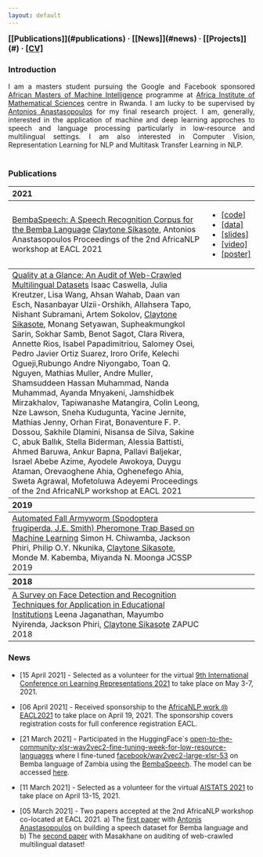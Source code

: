 ```yaml
---
layout: default
---
```


<span style="font-weight: bold; font-size: 16px;">
  [[Publications]](#publications) · [[News]](#news) · [[Projects]](#) · <a href="/assets/pdf/Sikasote_CV.pdf" target="_blank">[CV]</a>
</span>

### Introduction

<div style="text-align: justify"> I am a masters student pursuing the Google and Facebook sponsored <a href="https://www.aimsammi.org">African Masters of Machine Intelligence</a> programme at <a href="https://aims.ac.rw/">Africa Institute of Mathematical Sciences</a> centre in Rwanda. I am lucky to be supervised by <a href="https://cs.gmu.edu/~antonis/author/antonios-anastasopoulos/">Antonios Anastasopoulos</a> for my final research project. I am, generally, interested in the application of machine and deep learning approches to speech and language processing particularly in low-resource and multilingual settings. I am also interested in Computer Vision, Representation Learning for NLP and Multitask Transfer Learning in NLP.</div><br>

### Publications

<table>
  <thead>
    <tr>
      <th style="text-align: left">2021</th>
      <th style="text-align: left"></th>
    </tr>
  </thead>
  <tbody>
    <tr>
      <td>
        <a target="_blank" href="https://arxiv.org/pdf/2102.04889.pdf">BembaSpeech: A Speech Recognition Corpus for the Bemba Language</a>
        <paper>
          <authors><u>Claytone Sikasote</u>, Antonios Anastasopoulos</authors>
          <venue>Proceedings of the 2nd AfricaNLP workshop at EACL 2021</venue>
        </paper>
      </td>
      <td>
        <ul>
          <li><a target="_blank" href="https://github.com/csikasote/BembaASR">[code]</a></li>
          <li><a target="_blank" href="https://github.com/csikasote/BembaSpeech">[data]</a></li>
          <li><a target="_blank" href="https://drive.google.com/file/d/1VcYa_dSNvBbgWPAJ5DKJ48-vQPZ_h4Xc/view?usp=sharing">[slides]</a></li>
          <li><a target="_blank" href="https://youtu.be/KkffAt9-Agc">[video]</a></li>
          <li><a target="_blank" href="https://drive.google.com/file/d/1vaI63pojFDz28p07KNr0DJWKJfzXgwyn/view?usp=sharing">[poster]</a></li>
        </ul>
      </td>
    </tr>
    </tbody>
  <tbody>
    <tr>
      <td>
        <a target="_blank" href="https://arxiv.org/pdf/2103.12028.pdf">Quality at a Glance: An Audit of Web-Crawled Multilingual Datasets</a>
        <paper>
          <authors>Isaac Caswella, Julia Kreutzer, Lisa Wang, Ahsan Wahab, Daan van Esch, Nasanbayar Ulzii-Orshikh, Allahsera Tapo, Nishant Subramani, Artem Sokolov, <u>Claytone Sikasote</u>, Monang Setyawan, Supheakmungkol Sarin, Sokhar Samb, Benot Sagot, Clara Rivera, Annette Rios, Isabel Papadimitriou, Salomey Osei, Pedro Javier Ortiz Suarez, Iroro Orife, Kelechi Ogueji,Rubungo Andre Niyongabo, Toan Q. Nguyen, Mathias Muller, Andre Muller, Shamsuddeen Hassan Muhammad, Nanda Muhammad, Ayanda Mnyakeni, Jamshidbek Mirzakhalov, Tapiwanashe Matangira, Colin Leong, Nze Lawson, Sneha Kudugunta, Yacine Jernite, Mathias Jenny, Orhan Firat, Bonaventure F. P. Dossou, Sakhile Dlamini, Nisansa de Silva, Sakine C¸ abuk Ballık, Stella Biderman, Alessia Battisti, Ahmed Baruwa, Ankur Bapna, Pallavi Baljekar, Israel Abebe Azime, Ayodele Awokoya, Duygu Ataman, Orevaoghene Ahia, Oghenefego Ahia, Sweta Agrawal, Mofetoluwa Adeyemi</authors>
        <venue>Proceedings of the 2nd AfricaNLP workshop at EACL 2021</venue>
        </paper>
      </td>
      <td>
        <ul>
        </ul>
      </td>
    </tr>
  </tbody>
    <thead>
    <tr>
      <th style="text-align: left">2019</th>
      <th style="text-align: left"></th>
    </tr>
  </thead>
  <tbody>
    <tr>
      <td>
        <a target="_blank" href="https://thescipub.com/pdf/jcssp.2019.1759.1779.pdf">Automated Fall Armyworm (Spodoptera frugiperda, J.E. Smith) Pheromone Trap Based on Machine Learning</a>
        <paper>
          <authors>Simon H. Chiwamba, Jackson Phiri, Philip O.Y. Nkunika, <u>Claytone Sikasote</u>, Monde M. Kabemba, Miyanda N. Moonga </authors>
        <venue>JCSSP 2019</venue>
        </paper>
      </td>
      <td>
      </td>
    </tr>
  </tbody>
  <thead>
    <tr>
      <th style="text-align: left">2018</th>
      <th style="text-align: left"></th>
    </tr>
  </thead>
  <tbody>
    <tr>
      <td>
        <a target="_blank" href="https://www.researchgate.net/profile/Leena-Jaganathan/publication/329417179_A_Survey_on_Face_Detection_and_Recognition_Techniques_for_Application_in_Educational_Institutions/links/5c07b97ca6fdcc315f9e2d2f/A-Survey-on-Face-Detection-and-Recognition-Techniques-for-Application-in-Educational-Institutions.pdf">A Survey on Face Detection and Recognition Techniques for Application in Educational Institutions</a>
        <paper>
          <authors>Leena Jaganathan, Mayumbo Nyirenda, Jackson Phiri, <u>Claytone Sikasote</u></authors>
        <venue>ZAPUC 2018</venue>
        </paper>
      </td>
      <td>
      </td>
    </tr>
  </tbody>
</table>

### News


- [15 April 2021] - Selected as a volunteer for the virtual [9th International Conference on Learning Representations 2021](https://iclr.cc/) to take place on May 3-7, 2021.

- [06 April 2021] - Received sponsorship to the [AfricaNLP work @ EACL2021](https://sites.google.com/view/africanlp-workshop) to take place on April 19, 2021. The sponsorship covers registration costs for full conference registration EACL. 

- [21 March 2021] - Participated in the HuggingFace\`s [open-to-the-community-xlsr-wav2vec2-fine-tuning-week-for-low-resource-languages](https://discuss.huggingface.co/t/open-to-the-community-xlsr-wav2vec2-fine-tuning-week-for-low-resource-languages/4467/270) where I fine-tuned [facebook/wav2vec2-large-xlsr-53](https://arxiv.org/abs/2006.13979) on Bemba language of Zambia using the [BembaSpeech](https://arxiv.org/pdf/2102.04889.pdf). The model can be accessed [here](https://huggingface.co/csikasote/wav2vec2-large-xlsr-bemba).

- [11 March 2021] - Selected as a volunteer for the virtual [AISTATS 2021](https://aistats.org/aistats2021/) to take place on April 13-15, 2021.

- [05 March 2021] - Two papers accepted at the 2nd AfricaNLP workshop co-located at EACL 2021. a) The [first paper](https://arxiv.org/pdf/2102.04889.pdf) with [Antonis Anastasopoulos](https://cs.gmu.edu/~antonis/author/antonios-anastasopoulos/) on building a speech dataset for Bemba language and b) The [second paper](https://arxiv.org/pdf/2103.12028.pdf) with Masakhane on auditing of web-crawled multilingual dataset!
